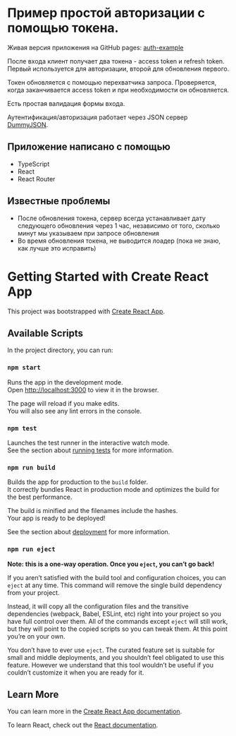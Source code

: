 # Пример простой авторизации с помощью токена. 

Живая версия приложения на GitHub pages: [auth-example](https://dimitsky.github.io/auth-example/)

После входа клиент получает два токена - access token и refresh token. Первый используется для авторизации, второй для обновления первого. 

Токен обновляется с помощью перехватчика запроса. Проверяется, когда заканчивается access token и при необходимости он обновляется. 

Есть простая валидация формы входа.  

Аутентификация/авторизация работает через JSON сервер [DummyJSON](https://dummyjson.com/). 

## Приложение написано с помощью 

* TypeScript
* React 
* React Router

## Известные проблемы
* После обновления токена, сервер всегда устанавливает дату следующего обновления через 1 час, независимо от того, сколько минут мы указываем при запросе обновления
* Во время обновления токена, не выводится лоадер  (пока не знаю, как лучше это исправить)

# Getting Started with Create React App

This project was bootstrapped with [Create React App](https://github.com/facebook/create-react-app).

## Available Scripts

In the project directory, you can run:

### `npm start`

Runs the app in the development mode.\
Open [http://localhost:3000](http://localhost:3000) to view it in the browser.

The page will reload if you make edits.\
You will also see any lint errors in the console.

### `npm test`

Launches the test runner in the interactive watch mode.\
See the section about [running tests](https://facebook.github.io/create-react-app/docs/running-tests) for more information.

### `npm run build`

Builds the app for production to the `build` folder.\
It correctly bundles React in production mode and optimizes the build for the best performance.

The build is minified and the filenames include the hashes.\
Your app is ready to be deployed!

See the section about [deployment](https://facebook.github.io/create-react-app/docs/deployment) for more information.

### `npm run eject`

**Note: this is a one-way operation. Once you `eject`, you can’t go back!**

If you aren’t satisfied with the build tool and configuration choices, you can `eject` at any time. This command will remove the single build dependency from your project.

Instead, it will copy all the configuration files and the transitive dependencies (webpack, Babel, ESLint, etc) right into your project so you have full control over them. All of the commands except `eject` will still work, but they will point to the copied scripts so you can tweak them. At this point you’re on your own.

You don’t have to ever use `eject`. The curated feature set is suitable for small and middle deployments, and you shouldn’t feel obligated to use this feature. However we understand that this tool wouldn’t be useful if you couldn’t customize it when you are ready for it.

## Learn More

You can learn more in the [Create React App documentation](https://facebook.github.io/create-react-app/docs/getting-started).

To learn React, check out the [React documentation](https://reactjs.org/).
